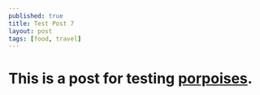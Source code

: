 ```yaml
---
published: true
title: Test Post 7
layout: post
tags: [food, travel]
---
```


# This is a post for testing [porpoises](http://en.wikipedia.org/wiki/Porpoise).
